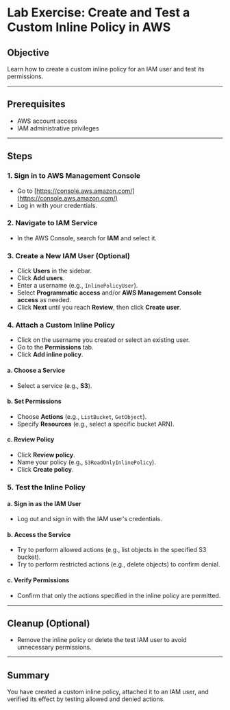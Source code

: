 # Lab Exercise: Create and Test a Custom Inline Policy in AWS

## Objective
Learn how to create a custom inline policy for an IAM user and test its permissions.

---

## Prerequisites
- AWS account access
- IAM administrative privileges

---

## Steps

### 1. Sign in to AWS Management Console
- Go to [https://console.aws.amazon.com/](https://console.aws.amazon.com/)
- Log in with your credentials.

### 2. Navigate to IAM Service
- In the AWS Console, search for **IAM** and select it.

### 3. Create a New IAM User (Optional)
- Click **Users** in the sidebar.
- Click **Add users**.
- Enter a username (e.g., `InlinePolicyUser`).
- Select **Programmatic access** and/or **AWS Management Console access** as needed.
- Click **Next** until you reach **Review**, then click **Create user**.

### 4. Attach a Custom Inline Policy
- Click on the username you created or select an existing user.
- Go to the **Permissions** tab.
- Click **Add inline policy**.

#### a. Choose a Service
- Select a service (e.g., **S3**).

#### b. Set Permissions
- Choose **Actions** (e.g., `ListBucket`, `GetObject`).
- Specify **Resources** (e.g., select a specific bucket ARN).

#### c. Review Policy
- Click **Review policy**.
- Name your policy (e.g., `S3ReadOnlyInlinePolicy`).
- Click **Create policy**.

### 5. Test the Inline Policy

#### a. Sign in as the IAM User
- Log out and sign in with the IAM user's credentials.

#### b. Access the Service
- Try to perform allowed actions (e.g., list objects in the specified S3 bucket).
- Try to perform restricted actions (e.g., delete objects) to confirm denial.

#### c. Verify Permissions
- Confirm that only the actions specified in the inline policy are permitted.

---

## Cleanup (Optional)
- Remove the inline policy or delete the test IAM user to avoid unnecessary permissions.

---

## Summary
You have created a custom inline policy, attached it to an IAM user, and verified its effect by testing allowed and denied actions.
